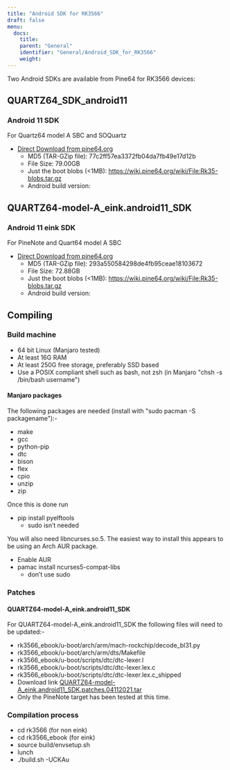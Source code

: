 ```yaml
---
title: "Android SDK for RK3566"
draft: false
menu:
  docs:
    title:
    parent: "General"
    identifier: "General/Android_SDK_for_RK3566"
    weight: 
---
```


Two Android SDKs are available from Pine64 for RK3566 devices:

## QUARTZ64_SDK_android11

### Android 11 SDK

For Quartz64 model A SBC and SOQuartz

* [Direct Download from pine64.org](http://files.pine64.org/SDK/Quartz64/QUARTZ64_SDK_android11.tar.gz)
  * MD5 (TAR-GZip file): 77c2ff57ea3372fb04da7fb49e17d12b
  * File Size: 79.00GB
  * Just the boot blobs (&lt;1MB): https://wiki.pine64.org/wiki/File:Rk35-blobs.tar.gz
  * Android build version:

## QUARTZ64-model-A_eink.android11_SDK

### Android 11 eink SDK

For PineNote and Quart64 model A SBC

* [Direct Download from pine64.org](http://files.pine64.org/SDK/Quartz64/QUARTZ64-model-A_eink.android11_SDK.tar.gz)
  * MD5 (TAR-GZip file): 293a550584298de4fb95ceae18103672
  * File Size: 72.88GB
  * Just the boot blobs (&lt;1MB): https://wiki.pine64.org/wiki/File:Rk35-blobs.tar.gz
  * Android build version:

## Compiling

### Build machine

* 64 bit Linux (Manjaro tested)
* At least 16G RAM
* At least 250G free storage, preferably SSD based
* Use a POSIX compliant shell such as bash, not zsh (in Manjaro "chsh -s /bin/bash username")

#### Manjaro packages

The following packages are needed (install with "sudo pacman -S packagename"):-

* make
* gcc
* python-pip
* dtc
* bison
* flex
* cpio
* unzip
* zip

Once this is done run

* pip install pyelftools
  * sudo isn’t needed

You will also need libncurses.so.5. The easiest way to install this appears to be using an Arch AUR package.

* Enable AUR
* pamac install ncurses5-compat-libs
  * don’t use sudo

### Patches

#### QUARTZ64-model-A_eink.android11_SDK

For QUARTZ64-model-A_eink.android11_SDK the following files will need to be updated:-

* rk3566_ebook/u-boot/arch/arm/mach-rockchip/decode_bl31.py                                                                                 
* rk3566_ebook/u-boot/arch/arm/dts/Makefile
* rk3566_ebook/u-boot/scripts/dtc/dtc-lexer.l
* rk3566_ebook/u-boot/scripts/dtc/dtc-lexer.lex.c
* rk3566_ebook/u-boot/scripts/dtc/dtc-lexer.lex.c_shipped
* Download link [QUARTZ64-model-A_eink.android11_SDK.patches.04112021.tar](https://wiki.pine64.org/images/c/ca/QUARTZ64-model-A_eink.android11_SDK.patches.04112021.tar)
* Only the PineNote target has been tested at this time.

### Compilation process

* cd rk3566 (for non eink)
* cd rk3566_ebook (for eink)
* source build/envsetup.sh
* lunch
* ./build.sh -UCKAu
